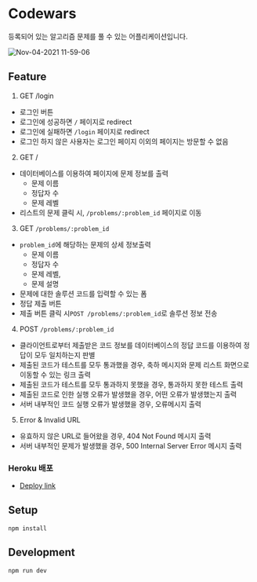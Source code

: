 # Codewars

등록되어 있는 알고리즘 문제를 풀 수 있는 어플리케이션입니다.

![Nov-04-2021 11-59-06](https://user-images.githubusercontent.com/77020787/140250695-5e944b3a-5a89-47ba-b839-f408c22ecb97.gif)

## Feature

1. GET /login

- 로그인 버튼
- 로그인에 성공하면 `/` 페이지로 redirect
- 로그인에 실패하면 `/login` 페이지로 redirect
- 로그인 하지 않은 사용자는 로그인 페이지 이외의 페이지는 방문할 수 없음

2. GET /

- 데이터베이스를 이용하여 페이지에 문제 정보를 출력
    - 문제 이름
    - 정답자 수
    - 문제 레벨
- 리스트의 문제 클릭 시, `/problems/:problem_id` 페이지로 이동

3. GET `/problems/:problem_id`

- `problem_id`에 해당하는 문제의 상세 정보출력
    - 문제 이름
    - 정답자 수
    - 문제 레벨,
    - 문제 설명
- 문제에 대한 솔루션 코드를 입력할 수 있는 폼
- 정답 제출 버튼
- 제출 버튼 클릭 시`POST /problems/:problem_id`로 솔루션 정보 전송

4. POST `/problems/:problem_id`

- 클라이언트로부터 제출받은 코드 정보를 데이터베이스의 정답 코드를 이용하여 정답이 모두 일치하는지 판별
- 제출된 코드가 테스트를 모두 통과했을 경우, 축하 메시지와 문제 리스트 화면으로 이동할 수 있는 링크 출력
- 제출된 코드가 테스트를 모두 통과하지 못했을 경우, 통과하지 못한 테스트 출력
- 제출된 코드로 인한 실행 오류가 발생했을 경우, 어떤 오류가 발생했는지 출력
- 서버 내부적인 코드 실행 오류가 발생했을 경우, 오류메시지 출력

5. Error & Invalid URL

- 유효하지 않은 URL로 들어왔을 경우, 404 Not Found 메시지 출력
- 서버 내부적인 문제가 발생했을 경우, 500 Internal Server Error 메시지 출력

### Heroku 배포

- [Deploy link](https://codewars-cw.herokuapp.com/)

## Setup

```
npm install

```

## Development

```
npm run dev

```
